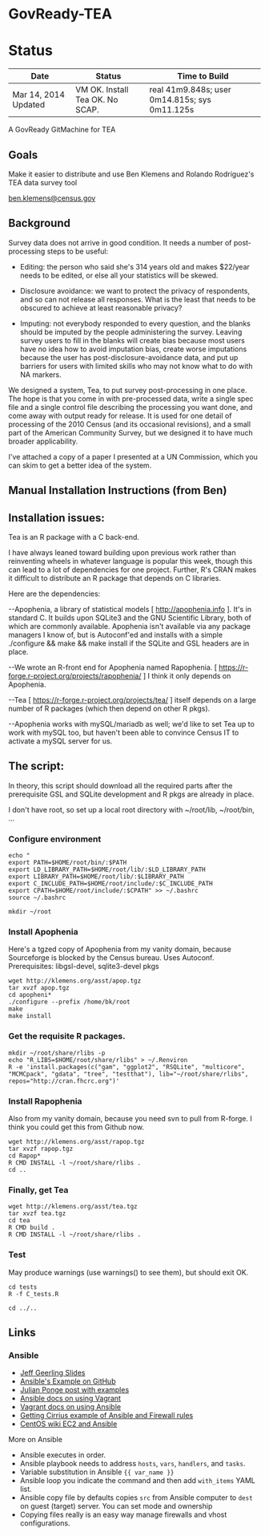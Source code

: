 GovReady-TEA
=============================

# Status

| Date         | Status | Time to Build |
|--------------|-------------|-------------|
| Mar 14, 2014 Updated| VM OK. Install Tea OK. No SCAP. | real 41m9.848s; user 0m14.815s; sys 0m11.125s |

A GovReady GitMachine for TEA

## Goals

Make it easier to distribute and use Ben Klemens and Rolando Rodríguez's TEA data survey tool

ben.klemens@census.gov


## Background

Survey data does not arrive in good condition. It needs a number of post-processing steps to be useful:

* Editing: the person who said she's 314 years old and makes $22/year needs to be edited, or else all your statistics will be skewed.

* Disclosure avoidance: we want to protect the privacy of respondents, and so can not release all responses. What is the least that needs to be obscured to achieve at least reasonable privacy?

* Imputing: not everybody responded to every question, and the blanks should be imputed by the people administering the survey. Leaving survey users to fill in the blanks will create bias because most users have no idea how to avoid imputation bias, create worse imputations because the user has post-disclosure-avoidance data, and put up barriers for users with limited skills who may not know what to do with NA markers.

We designed a system, Tea, to put survey post-processing in one place. The hope is that you come in with pre-processed data, write a single spec file and a single control file describing the processing you want done, and come away with output ready for release. It is used for one detail of processing of the 2010 Census (and its occasional revisions), and a small part of the American Community Survey, but we designed it to have much broader applicability.

I've attached a copy of a paper I presented at a UN Commission, which you can skim to get a better idea of the system.

## Manual Installation Instructions (from Ben)

Installation issues:
-------------------

Tea is an R package with a C back-end.

I have always leaned toward building upon previous work rather than reinventing wheels in whatever language is popular this week, though this can lead to a lot of dependencies for one project. Further, R's CRAN makes it difficult to distribute an R package that depends on C libraries.

Here are the dependencies:

--Apophenia, a library of statistical models [ http://apophenia.info ]. It's in standard C. It builds upon SQLite3 and the GNU Scientific Library, both of which are commonly available. Apophenia isn't available via any package managers I know of, but is Autoconf'ed and installs with a simple ./configure && make && make install if the SQLite and GSL headers are in place.


--We wrote an R-front end for Apophenia named Rapophenia. [ https://r-forge.r-project.org/projects/rapophenia/ ] I think it only depends on Apophenia.

--Tea [ https://r-forge.r-project.org/projects/tea/ ] itself depends on a large number of R packages (which then depend on other R pkgs).


--Apophenia works with mySQL/mariadb as well; we'd like to set Tea up to work with mySQL too, but haven't been able to convince Census IT to activate a mySQL server for us.


## The script:

In theory, this script should download all the required parts after the prerequisite GSL and SQLite development and R pkgs are already in place.


I don't have root, so set up a local root directory with ~/root/lib, ~/root/bin, ...

### Configure environment

```
echo "
export PATH=$HOME/root/bin/:$PATH
export LD_LIBRARY_PATH=$HOME/root/lib/:$LD_LIBRARY_PATH
export LIBRARY_PATH=$HOME/root/lib/:$LIBRARY_PATH
export C_INCLUDE_PATH=$HOME/root/include/:$C_INCLUDE_PATH
export CPATH=$HOME/root/include/:$CPATH" >> ~/.bashrc
source ~/.bashrc

mkdir ~/root
```

### Install Apophenia

Here's a tgzed copy of Apophenia from my vanity domain, because Sourceforge is blocked by the Census bureau. Uses Autoconf.
Prerequisites: libgsl-devel, sqlite3-devel pkgs

```
wget http://klemens.org/asst/apop.tgz
tar xvzf apop.tgz
cd apopheni*
./configure --prefix /home/bk/root
make
make install
```

### Get the requisite R packages.

```
mkdir ~/root/share/rlibs -p
echo "R_LIBS=$HOME/root/share/rlibs" > ~/.Renviron
R -e 'install.packages(c("gam", "ggplot2", "RSQLite", "multicore", "MCMCpack", "gdata", "tree", "testthat"), lib="~/root/share/rlibs", repos="http://cran.fhcrc.org")'
```

### Install Rapophenia

Also from my vanity domain, because you need svn to pull from R-forge. I think you could get this from Github now.

```
wget http://klemens.org/asst/rapop.tgz
tar xvzf rapop.tgz
cd Rapop*
R CMD INSTALL -l ~/root/share/rlibs .
cd ..
```


### Finally, get Tea

```
wget http://klemens.org/asst/tea.tgz
tar xvzf tea.tgz
cd tea
R CMD build .
R CMD INSTALL -l ~/root/share/rlibs .
```

### Test

May produce warnings (use warnings() to see them), but should exit OK.

```
cd tests
R -f C_tests.R

cd ../..
```

## Links

### Ansible
* [Jeff Geerling Slides](http://www.slideshare.net/geerlingguy/local-development-on-virtual-machines-vagrant-virtualbox-and-ansible)
* [Ansible's Example on GitHub](https://github.com/ansible/ansible-examples/tree/master/lamp_simple)
* [Julian Ponge post with examples](http://julien.ponge.org/blog/scalable-and-understandable-provisioning-with-ansible-and-vagrant/)
* [Ansible docs on using Vagrant](http://docs.ansible.com/guide_vagrant.html)
* [Vagrant docs on using Ansible](http://docs.vagrantup.com/v2/provisioning/ansible.html)
* [Getting Cirrius example of Ansible and Firewall rules](http://www.gettingcirrius.com/2013/11/configure-iptables-with-ansible.html)
* [CentOS wiki EC2 and Ansible](http://wiki.centos.org/Cloud/Manage/Ansible)

More on Ansible
* Ansible executes in order.
* Ansible playbook needs to address `hosts`, `vars`, `handlers`, and `tasks`. 
* Variable substitution in Ansible `{{ var_name }}` 
* Ansible loop you indicate the command and then add `with_items` YAML list. 
* Ansible copy file by defaults copies `src` from Ansible computer to `dest` on guest (target) server. You can set mode and ownership
* Copying files really is an easy way manage firewalls and vhost configurations.


